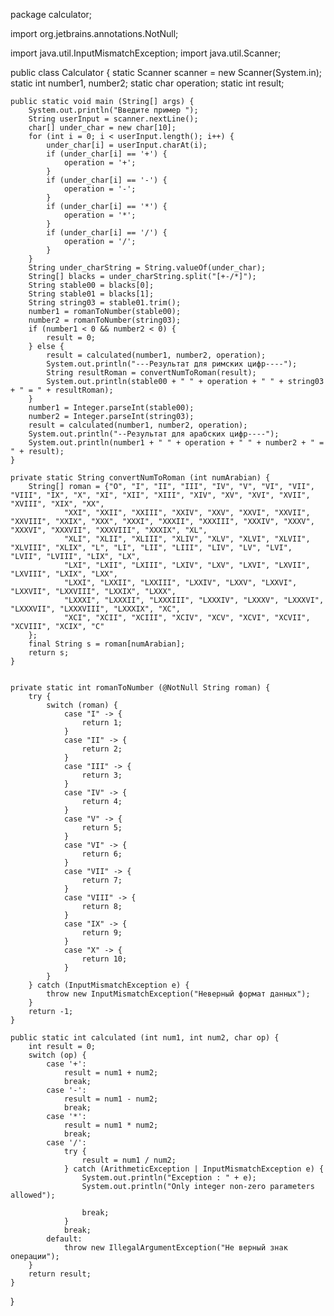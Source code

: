 package calculator;

import org.jetbrains.annotations.NotNull;

import java.util.InputMismatchException;
import java.util.Scanner;


public class Calculator {
    static Scanner scanner = new Scanner(System.in);
    static int number1, number2;
    static char operation;
    static int result;

    public static void main (String[] args) {
        System.out.println("Введите пример ");
        String userInput = scanner.nextLine();
        char[] under_char = new char[10];
        for (int i = 0; i < userInput.length(); i++) {
            under_char[i] = userInput.charAt(i);
            if (under_char[i] == '+') {
                operation = '+';
            }
            if (under_char[i] == '-') {
                operation = '-';
            }
            if (under_char[i] == '*') {
                operation = '*';
            }
            if (under_char[i] == '/') {
                operation = '/';
            }
        }
        String under_charString = String.valueOf(under_char);
        String[] blacks = under_charString.split("[+-/*]");
        String stable00 = blacks[0];
        String stable01 = blacks[1];
        String string03 = stable01.trim();
        number1 = romanToNumber(stable00);
        number2 = romanToNumber(string03);
        if (number1 < 0 && number2 < 0) {
            result = 0;
        } else {
            result = calculated(number1, number2, operation);
            System.out.println("---Результат для римских цифр----");
            String resultRoman = convertNumToRoman(result);
            System.out.println(stable00 + " " + operation + " " + string03 + " = " + resultRoman);
        }
        number1 = Integer.parseInt(stable00);
        number2 = Integer.parseInt(string03);
        result = calculated(number1, number2, operation);
        System.out.println("--Результат для арабских цифр----");
        System.out.println(number1 + " " + operation + " " + number2 + " = " + result);
    }

    private static String convertNumToRoman (int numArabian) {
        String[] roman = {"O", "I", "II", "III", "IV", "V", "VI", "VII", "VIII", "IX", "X", "XI", "XII", "XIII", "XIV", "XV", "XVI", "XVII", "XVIII", "XIX", "XX",
                "XXI", "XXII", "XXIII", "XXIV", "XXV", "XXVI", "XXVII", "XXVIII", "XXIX", "XXX", "XXXI", "XXXII", "XXXIII", "XXXIV", "XXXV", "XXXVI", "XXXVII", "XXXVIII", "XXXIX", "XL",
                "XLI", "XLII", "XLIII", "XLIV", "XLV", "XLVI", "XLVII", "XLVIII", "XLIX", "L", "LI", "LII", "LIII", "LIV", "LV", "LVI", "LVII", "LVIII", "LIX", "LX",
                "LXI", "LXII", "LXIII", "LXIV", "LXV", "LXVI", "LXVII", "LXVIII", "LXIX", "LXX",
                "LXXI", "LXXII", "LXXIII", "LXXIV", "LXXV", "LXXVI", "LXXVII", "LXXVIII", "LXXIX", "LXXX",
                "LXXXI", "LXXXII", "LXXXIII", "LXXXIV", "LXXXV", "LXXXVI", "LXXXVII", "LXXXVIII", "LXXXIX", "XC",
                "XCI", "XCII", "XCIII", "XCIV", "XCV", "XCVI", "XCVII", "XCVIII", "XCIX", "C"
        };
        final String s = roman[numArabian];
        return s;
    }


    private static int romanToNumber (@NotNull String roman) {
        try {
            switch (roman) {
                case "I" -> {
                    return 1;
                }
                case "II" -> {
                    return 2;
                }
                case "III" -> {
                    return 3;
                }
                case "IV" -> {
                    return 4;
                }
                case "V" -> {
                    return 5;
                }
                case "VI" -> {
                    return 6;
                }
                case "VII" -> {
                    return 7;
                }
                case "VIII" -> {
                    return 8;
                }
                case "IX" -> {
                    return 9;
                }
                case "X" -> {
                    return 10;
                }
            }
        } catch (InputMismatchException e) {
            throw new InputMismatchException("Неверный формат данных");
        }
        return -1;
    }

    public static int calculated (int num1, int num2, char op) {
        int result = 0;
        switch (op) {
            case '+':
                result = num1 + num2;
                break;
            case '-':
                result = num1 - num2;
                break;
            case '*':
                result = num1 * num2;
                break;
            case '/':
                try {
                    result = num1 / num2;
                } catch (ArithmeticException | InputMismatchException e) {
                    System.out.println("Exception : " + e);
                    System.out.println("Only integer non-zero parameters allowed");

                    break;
                }
                break;
            default:
                throw new IllegalArgumentException("Не верный знак операции");
        }
        return result;
    }
}
